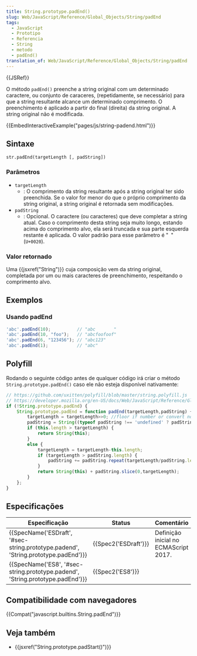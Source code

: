 ```yaml
---
title: String.prototype.padEnd()
slug: Web/JavaScript/Reference/Global_Objects/String/padEnd
tags:
  - JavaScript
  - Prototipo
  - Referencia
  - String
  - metodo
  - padEnd()
translation_of: Web/JavaScript/Reference/Global_Objects/String/padEnd
---
```

{{JSRef}}

O método `padEnd()` preenche a string original com um determinado caractere, ou conjunto de caraceres, (repetidamente, se necessário) para que a string resultante alcance um determinado comprimento. O preenchimento é aplicado a partir do final (direita) da string original. A string original não é modificada.

{{EmbedInteractiveExample("pages/js/string-padend.html")}}

## Sintaxe

    str.padEnd(targetLength [, padString])

### Parâmetros

- `targetLength`
  - : O comprimento da string resultante após a string original ter sido preenchida. Se o valor for menor do que o próprio comprimento da string original, a string original é retornada sem modificações.
- `padString`
  - : Opcional. O caractere (ou caracteres) que deve completar a string atual. Caso o comprimento desta string seja muito longo, estando acima do comprimento alvo, ela será truncada e sua parte esquerda restante é aplicada. O valor padrão para esse parâmetro é "` `" (`U+0020`).

### Valor retornado

Uma {{jsxref("String")}} cuja composição vem da string original, completada por um ou mais caracteres de preenchimento, respeitando o comprimento alvo.

## Exemplos

### Usando padEnd

```js
'abc'.padEnd(10);          // "abc       "
'abc'.padEnd(10, "foo");   // "abcfoofoof"
'abc'.padEnd(6, "123456"); // "abc123"
'abc'.padEnd(1);           // "abc"
```

## Polyfill

Rodando o seguinte código antes de qualquer código irá criar o método `String.prototype.padEnd()` caso ele não esteja disponível nativamente:

```js
// https://github.com/uxitten/polyfill/blob/master/string.polyfill.js
// https://developer.mozilla.org/en-US/docs/Web/JavaScript/Reference/Global_Objects/String/padEnd
if (!String.prototype.padEnd) {
    String.prototype.padEnd = function padEnd(targetLength,padString) {
        targetLength = targetLength>>0; //floor if number or convert non-number to 0;
        padString = String((typeof padString !== 'undefined' ? padString : ' '));
        if (this.length > targetLength) {
            return String(this);
        }
        else {
            targetLength = targetLength-this.length;
            if (targetLength > padString.length) {
                padString += padString.repeat(targetLength/padString.length); //append to original to ensure we are longer than needed
            }
            return String(this) + padString.slice(0,targetLength);
        }
    };
}
```

## Especificações

| Especificação                                                                                                | Status                       | Comentário                            |
| ------------------------------------------------------------------------------------------------------------ | ---------------------------- | ------------------------------------- |
| {{SpecName('ESDraft', '#sec-string.prototype.padend', 'String.prototype.padEnd')}} | {{Spec2('ESDraft')}} | Definição inicial no ECMAScript 2017. |
| {{SpecName('ES8', '#sec-string.prototype.padend', 'String.prototype.padEnd')}}     | {{Spec2('ES8')}}         |                                       |

## Compatibilidade com navegadores

{{Compat("javascript.builtins.String.padEnd")}}

## Veja também

- {{jsxref("String.prototype.padStart()")}}
